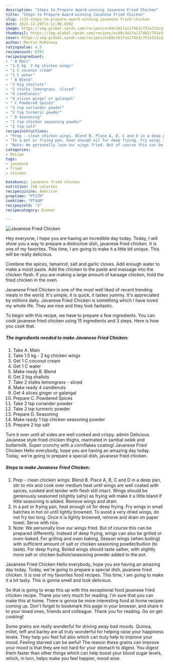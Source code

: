```yaml
---
description: "Steps to Prepare Award-winning Javanese Fried Chicken"
title: "Steps to Prepare Award-winning Javanese Fried Chicken"
slug: 1132-steps-to-prepare-award-winning-javanese-fried-chicken
date: 2021-12-29T11:12:06.039Z
image: https://img-global.cpcdn.com/recipes/ecb9c3d1fa1174b3/751x532cq70/javanese-fried-chicken-recipe-main-photo.jpg
thumbnail: https://img-global.cpcdn.com/recipes/ecb9c3d1fa1174b3/751x532cq70/javanese-fried-chicken-recipe-main-photo.jpg
cover: https://img-global.cpcdn.com/recipes/ecb9c3d1fa1174b3/751x532cq70/javanese-fried-chicken-recipe-main-photo.jpg
author: Martin McKinney
ratingvalue: 4.5
reviewcount: 6781
recipeingredient:
- " A Main"
- "1.5 kg  2 kg chicken wings"
- "1 C coconut cream"
- "1 C water"
- " B Blend"
- "2 big shallots"
- "2 stalks lemongrass  sliced"
- "4 candlenuts"
- "4 slices ginger or galangal"
- " C Powdered Spices"
- "2 tsp coriander powder"
- "2 tsp turmeric powder"
- " D Seasoning"
- "1 tsp chicken seasoning powder"
- "2 tsp salt"
recipeinstructions:
- "Prep - clean chicken wings. Blend B. Place A, B, C and D in a deep pan, stir to mix and cook over medium heat until wings are well coated with spices, cooked and tender with flesh still intact. Wings should be generously seasoned (slightly salty) as frying will make it a little bland if little seasoning is added. Remove wings and drain."
- "In a pot or frying pan, heat enough oil for deep frying. Fry wings in small batches in hot oil until lightly browned. To avoid a very dried wings, do not fry too long. Once it is lightly browned, remove and drain on paper towel. Serve with rice."
- "Note: We personally love our wings fried. But of course this can be prepared differently. Instead of deep frying, wings can also be grilled or oven-baked. For grilling and oven baking, Season wings (when boiling) with sufficient amount of salt or chicken seasoning powder/bullion (to taste). For deep frying, Boiled wings should taste saltier, with slightly more salt or chicken bullion/seasoning powder added to the pot."
categories:
- Recipe
tags:
- javanese
- fried
- chicken

katakunci: javanese fried chicken 
nutrition: 150 calories
recipecuisine: American
preptime: "PT27M"
cooktime: "PT46M"
recipeyield: "3"
recipecategory: Dinner

---
```



![Javanese Fried Chicken](https://img-global.cpcdn.com/recipes/ecb9c3d1fa1174b3/751x532cq70/javanese-fried-chicken-recipe-main-photo.jpg)

Hey everyone, I hope you are having an incredible day today. Today, I will show you a way to prepare a distinctive dish, javanese fried chicken. It is one of my favorites. This time, I am going to make it a little bit unique. This will be really delicious.

Combine the spices, tamarind, salt and garlic cloves. Add enough water to make a moist paste. Add the chicken to the paste and massage into the chicken flesh. If you are making a large amount of karaage chicken, hold the fried chicken in the oven.

Javanese Fried Chicken is one of the most well liked of recent trending meals in the world. It's simple, it is quick, it tastes yummy. It's appreciated by millions daily. Javanese Fried Chicken is something which I have loved my whole life. They are nice and they look fantastic.


To begin with this recipe, we have to prepare a few ingredients. You can cook javanese fried chicken using 15 ingredients and 3 steps. Here is how you cook that.

<!--inarticleads1-->

##### The ingredients needed to make Javanese Fried Chicken:

1. Take  A. Main
1. Take 1.5 kg - 2 kg chicken wings
1. Get 1 C coconut cream
1. Get 1 C water
1. Make ready  B. Blend
1. Get 2 big shallots
1. Take 2 stalks lemongrass - sliced
1. Make ready 4 candlenuts
1. Get 4 slices ginger or galangal
1. Prepare  C. Powdered Spices
1. Take 2 tsp coriander powder
1. Take 2 tsp turmeric powder
1. Prepare  D. Seasoning
1. Make ready 1 tsp chicken seasoning powder
1. Prepare 2 tsp salt


Turn it over until all sides are well cooked and crispy. admin Delicious Javanese style fried chicken thighs, marinated in sambal oelek and buttermilk. Super crunchy with a cornflakes coating! Javanese Fried Chicken Hello everybody, hope you are having an amazing day today. Today, we&#39;re going to prepare a special dish, javanese fried chicken. 

<!--inarticleads2-->

##### Steps to make Javanese Fried Chicken:

1. Prep - clean chicken wings. Blend B. Place A, B, C and D in a deep pan, stir to mix and cook over medium heat until wings are well coated with spices, cooked and tender with flesh still intact. Wings should be generously seasoned (slightly salty) as frying will make it a little bland if little seasoning is added. Remove wings and drain.
1. In a pot or frying pan, heat enough oil for deep frying. Fry wings in small batches in hot oil until lightly browned. To avoid a very dried wings, do not fry too long. Once it is lightly browned, remove and drain on paper towel. Serve with rice.
1. Note: We personally love our wings fried. But of course this can be prepared differently. Instead of deep frying, wings can also be grilled or oven-baked. For grilling and oven baking, Season wings (when boiling) with sufficient amount of salt or chicken seasoning powder/bullion (to taste). For deep frying, Boiled wings should taste saltier, with slightly more salt or chicken bullion/seasoning powder added to the pot.


Javanese Fried Chicken Hello everybody, hope you are having an amazing day today. Today, we&#39;re going to prepare a special dish, javanese fried chicken. It is one of my favorites food recipes. This time, I am going to make it a bit tasty. This is gonna smell and look delicious. 

So that is going to wrap this up with this exceptional food javanese fried chicken recipe. Thank you very much for reading. I'm sure that you can make this at home. There is gonna be more interesting food at home recipes coming up. Don't forget to bookmark this page in your browser, and share it to your loved ones, friends and colleague. Thank you for reading. Go on get cooking!

Some grains are really wonderful for driving away bad moods. Quinoa, millet, teff and barley are all truly wonderful for helping raise your happiness levels. They help you feel full also which can truly help to improve your mood. Feeling starved can be awful! The reason these grains can improve your mood is that they are not hard for your stomach to digest. You digest them faster than other things which can help boost your blood sugar levels, which, in turn, helps make you feel happier, mood wise.

